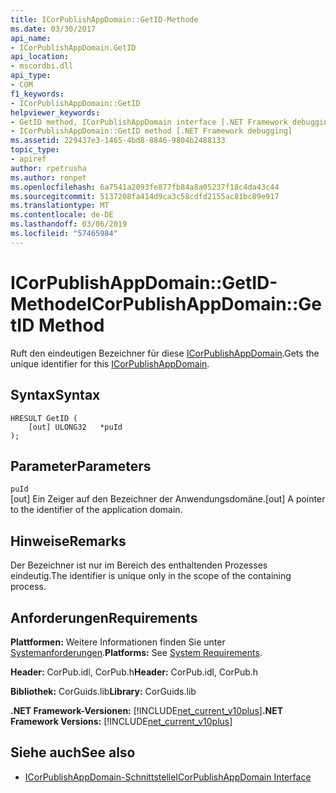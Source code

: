 ```yaml
---
title: ICorPublishAppDomain::GetID-Methode
ms.date: 03/30/2017
api_name:
- ICorPublishAppDomain.GetID
api_location:
- mscordbi.dll
api_type:
- COM
f1_keywords:
- ICorPublishAppDomain::GetID
helpviewer_keywords:
- GetID method, ICorPublishAppDomain interface [.NET Framework debugging]
- ICorPublishAppDomain::GetID method [.NET Framework debugging]
ms.assetid: 229437e3-1465-4bd8-8846-9804b2488133
topic_type:
- apiref
author: rpetrusha
ms.author: ronpet
ms.openlocfilehash: 6a7541a2093fe877fb84a8a05237f18c4da43c44
ms.sourcegitcommit: 5137208fa414d9ca3c58cdfd2155ac81bc89e917
ms.translationtype: MT
ms.contentlocale: de-DE
ms.lasthandoff: 03/06/2019
ms.locfileid: "57465984"
---
```

# <a name="icorpublishappdomaingetid-method"></a><span data-ttu-id="1b4eb-102">ICorPublishAppDomain::GetID-Methode</span><span class="sxs-lookup"><span data-stu-id="1b4eb-102">ICorPublishAppDomain::GetID Method</span></span>
<span data-ttu-id="1b4eb-103">Ruft den eindeutigen Bezeichner für diese [ICorPublishAppDomain](../../../../docs/framework/unmanaged-api/debugging/icorpublishappdomain-interface.md).</span><span class="sxs-lookup"><span data-stu-id="1b4eb-103">Gets the unique identifier for this [ICorPublishAppDomain](../../../../docs/framework/unmanaged-api/debugging/icorpublishappdomain-interface.md).</span></span>  
  
## <a name="syntax"></a><span data-ttu-id="1b4eb-104">Syntax</span><span class="sxs-lookup"><span data-stu-id="1b4eb-104">Syntax</span></span>  
  
```  
HRESULT GetID (  
    [out] ULONG32   *puId  
);  
```  
  
## <a name="parameters"></a><span data-ttu-id="1b4eb-105">Parameter</span><span class="sxs-lookup"><span data-stu-id="1b4eb-105">Parameters</span></span>  
 `puId`  
 <span data-ttu-id="1b4eb-106">[out] Ein Zeiger auf den Bezeichner der Anwendungsdomäne.</span><span class="sxs-lookup"><span data-stu-id="1b4eb-106">[out] A pointer to the identifier of the application domain.</span></span>  
  
## <a name="remarks"></a><span data-ttu-id="1b4eb-107">Hinweise</span><span class="sxs-lookup"><span data-stu-id="1b4eb-107">Remarks</span></span>  
 <span data-ttu-id="1b4eb-108">Der Bezeichner ist nur im Bereich des enthaltenden Prozesses eindeutig.</span><span class="sxs-lookup"><span data-stu-id="1b4eb-108">The identifier is unique only in the scope of the containing process.</span></span>  
  
## <a name="requirements"></a><span data-ttu-id="1b4eb-109">Anforderungen</span><span class="sxs-lookup"><span data-stu-id="1b4eb-109">Requirements</span></span>  
 <span data-ttu-id="1b4eb-110">**Plattformen:** Weitere Informationen finden Sie unter [Systemanforderungen](../../../../docs/framework/get-started/system-requirements.md).</span><span class="sxs-lookup"><span data-stu-id="1b4eb-110">**Platforms:** See [System Requirements](../../../../docs/framework/get-started/system-requirements.md).</span></span>  
  
 <span data-ttu-id="1b4eb-111">**Header:** CorPub.idl, CorPub.h</span><span class="sxs-lookup"><span data-stu-id="1b4eb-111">**Header:** CorPub.idl, CorPub.h</span></span>  
  
 <span data-ttu-id="1b4eb-112">**Bibliothek:** CorGuids.lib</span><span class="sxs-lookup"><span data-stu-id="1b4eb-112">**Library:** CorGuids.lib</span></span>  
  
 <span data-ttu-id="1b4eb-113">**.NET Framework-Versionen:** [!INCLUDE[net_current_v10plus](../../../../includes/net-current-v10plus-md.md)]</span><span class="sxs-lookup"><span data-stu-id="1b4eb-113">**.NET Framework Versions:** [!INCLUDE[net_current_v10plus](../../../../includes/net-current-v10plus-md.md)]</span></span>  
  
## <a name="see-also"></a><span data-ttu-id="1b4eb-114">Siehe auch</span><span class="sxs-lookup"><span data-stu-id="1b4eb-114">See also</span></span>
- [<span data-ttu-id="1b4eb-115">ICorPublishAppDomain-Schnittstelle</span><span class="sxs-lookup"><span data-stu-id="1b4eb-115">ICorPublishAppDomain Interface</span></span>](../../../../docs/framework/unmanaged-api/debugging/icorpublishappdomain-interface.md)
